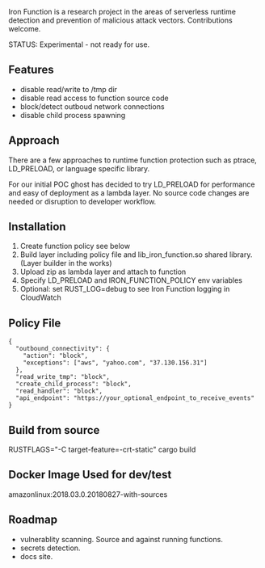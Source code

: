 Iron Function is a research project in the areas of serverless runtime detection and prevention of malicious attack vectors. Contributions welcome.

STATUS: Experimental - not ready for use.

## Features
* disable read/write to /tmp dir
* disable read access to function source code
* block/detect outboud network connections
* disable child process spawning

## Approach
There are a few approaches to runtime function protection such as ptrace, LD_PRELOAD, or language specific library.

For our initial POC ghost has decided to try LD_PRELOAD for performance and easy of deployment as a lambda layer. No source code changes are needed or disruption to developer workflow.

## Installation

1. Create function policy see below
2. Build layer including policy file and lib_iron_function.so shared library. (Layer builder in the works)
3. Upload zip as lambda layer and attach to function
4. Specify LD_PRELOAD and IRON_FUNCTION_POLICY env variables
5. Optional: set RUST_LOG=debug to see Iron Function logging in CloudWatch

## Policy File

```
{
  "outbound_connectivity": {
    "action": "block",
    "exceptions": ["aws", "yahoo.com", "37.130.156.31"]
  },
  "read_write_tmp": "block",
  "create_child_process": "block",
  "read_handler": "block",
  "api_endpoint": "https://your_optional_endpoint_to_receive_events"
}
```

## Build from source
RUSTFLAGS="-C target-feature=-crt-static" cargo build

## Docker Image Used for dev/test
amazonlinux:2018.03.0.20180827-with-sources

## Roadmap
* vulnerablity scanning. Source and against running functions.
* secrets detection.
* docs site.



